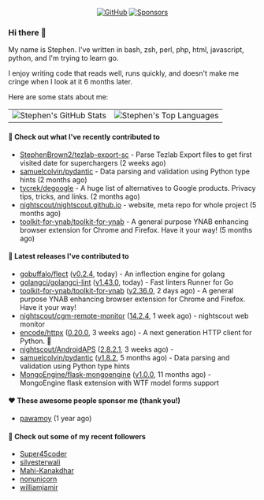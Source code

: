 <p align="center">
    <a href="https://github.com/StephenBrown2"><img src="https://img.shields.io/github/followers/StephenBrown2.svg?label=GitHub&style=social" alt="GitHub"></a>
    <a href="https://github.com/sponsors/StephenBrown2"><img src="https://img.shields.io/badge/Sponsors--_.svg?style=social&logo=github&logoColor=EA4AAA" alt="Sponsors"></a>
</p>

### Hi there 👋

My name is Stephen. I've written in bash, zsh, perl, php, html, javascript, python, and I'm trying to learn go.

I enjoy writing code that reads well, runs quickly, and doesn't make me cringe when I look at it 6 months later.

Here are some stats about me:

|     |     |
| --- | --- |
| ![Stephen's GitHub Stats](https://github-readme-stats.vercel.app/api?username=StephenBrown2&show_icons=true&count_private=true) | ![Stephen's Top Languages](https://github-readme-stats.vercel.app/api/top-langs/?username=StephenBrown2&layout=compact) |

#### 👷 Check out what I've recently contributed to

- [StephenBrown2/tezlab-export-sc](https://github.com/StephenBrown2/tezlab-export-sc) - Parse Tezlab Export files to get first visited date for superchargers (2 weeks ago)
- [samuelcolvin/pydantic](https://github.com/samuelcolvin/pydantic) - Data parsing and validation using Python type hints (2 months ago)
- [tycrek/degoogle](https://github.com/tycrek/degoogle) - A huge list of alternatives to Google products. Privacy tips, tricks, and links. (2 months ago)
- [nightscout/nightscout.github.io](https://github.com/nightscout/nightscout.github.io) - website, meta repo for whole project (5 months ago)
- [toolkit-for-ynab/toolkit-for-ynab](https://github.com/toolkit-for-ynab/toolkit-for-ynab) - A general purpose YNAB enhancing browser extension for Chrome and Firefox. Have it your way! (5 months ago)



#### 🔭 Latest releases I've contributed to

- [gobuffalo/flect](https://github.com/gobuffalo/flect) ([v0.2.4](https://github.com/gobuffalo/flect/releases/tag/v0.2.4), today) - An inflection engine for golang
- [golangci/golangci-lint](https://github.com/golangci/golangci-lint) ([v1.43.0](https://github.com/golangci/golangci-lint/releases/tag/v1.43.0), today) - Fast linters Runner for Go
- [toolkit-for-ynab/toolkit-for-ynab](https://github.com/toolkit-for-ynab/toolkit-for-ynab) ([v2.36.0](https://github.com/toolkit-for-ynab/toolkit-for-ynab/releases/tag/v2.36.0), 2 days ago) - A general purpose YNAB enhancing browser extension for Chrome and Firefox. Have it your way!
- [nightscout/cgm-remote-monitor](https://github.com/nightscout/cgm-remote-monitor) ([14.2.4](https://github.com/nightscout/cgm-remote-monitor/releases/tag/14.2.4), 1 week ago) - nightscout web monitor
- [encode/httpx](https://github.com/encode/httpx) ([0.20.0](https://github.com/encode/httpx/releases/tag/0.20.0), 3 weeks ago) - A next generation HTTP client for Python. 🦋
- [nightscout/AndroidAPS](https://github.com/nightscout/AndroidAPS) ([2.8.2.1](https://github.com/nightscout/AndroidAPS/releases/tag/2.8.2.1), 3 weeks ago) - 
- [samuelcolvin/pydantic](https://github.com/samuelcolvin/pydantic) ([v1.8.2](https://github.com/samuelcolvin/pydantic/releases/tag/v1.8.2), 5 months ago) - Data parsing and validation using Python type hints
- [MongoEngine/flask-mongoengine](https://github.com/MongoEngine/flask-mongoengine) ([v1.0.0](https://github.com/MongoEngine/flask-mongoengine/releases/tag/v1.0.0), 11 months ago) - MongoEngine flask extension with WTF model forms support

#### ❤️ These awesome people sponsor me (thank you!)

- [pawamoy](https://github.com/pawamoy) (1 year ago)

#### 👯 Check out some of my recent followers

- [Super45coder](https://github.com/Super45coder)
- [silvesterwali](https://github.com/silvesterwali)
- [Mahi-Kanakdhar](https://github.com/Mahi-Kanakdhar)
- [nonunicorn](https://github.com/nonunicorn)
- [williamjamir](https://github.com/williamjamir)


